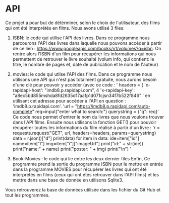 # API 
Ce projet a pour but de détérminer, selon le choix de l'utilisateur, des films qui ont été interprétés en films. Nous avons utilisé 3 files: 

1. ISBN: le code qui utilise l'API des livres. 
Dans ce programme nous parcourons l'API des livres dans laquelle nous pouvons accéder à partir de ce lien : https://www.googleapis.com/books/v1/volumes?q=isbn. On rentre alors l'ISBN d'un film pour récupérer les informations qui nous permettent de retrouver le livre souhaité (volum info, qui contient: le titre, le nombre de pages et, date de publication et le nom de l'auteur) 

2. movies: le code qui utlise l'API des films.
Dans ce programme nous utilisons une API qui n'est pas totalment gratuite, nous aurons besoin d'une clé pour pouvoir y accéder (avec ce code : 
' headers = {
 'x-rapidapi-host': "imdb8.p.rapidapi.com",
4
    'x-rapidapi-key': "a8ec5bd855mshda8fd2635d17aafp1d071cjsn34f7b522f846" '
en utilisant cet adresse pour accéder à l'API en question : 'imdb8.p.rapidapi.com'. 
'url = "https://imdb8.p.rapidapi.com/auto-complete"
req=input("enter what to search:")
querystring = {"q": req}' Ce code nous permet d'entrer le nom du livres que nous voulons trouver dans l'API films.
Ensuite nous utilisons la fonction GET() pour pouvoir récupérer toutes les informations du film réalisé à partir d'un livre : 
'r = requests.request("GET", url, headers=headers, params=querystring)
data = r.json()["d"]
print(data)
for item in data:
    ide=item["id"]
    name=item["l"]
    img=item["i"]["imageUrl"]
    print("id:"  + str(ide))
    print("name:" + name)
    print("poster: " + img)
    print("\n") '

3. Book-Movies : le code qui lie entre les deux dernier files
Enfin, Ce programme prend la sortie du programme ISBN pour le mettre en entrée dans la programme MOVIES pour récupérer les livres qui ont été interprétés en films (ceux qui ont étés retrouver dans l'API films) et les mettre dans une base de donnée en utilisons Sqlite3​.


Vous retrouverez la base de données utilisée dans les fichier du Git Hub et tout les programmes.


